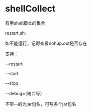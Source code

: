 # shellCollect
有用shell脚本的集合

restart.sh:

如不能运行，记得查看nohup.out是否存在

支持：

--restart

--start

--stop

--debug={端口号}

不带--的为jar包名，可写多个jar包名
